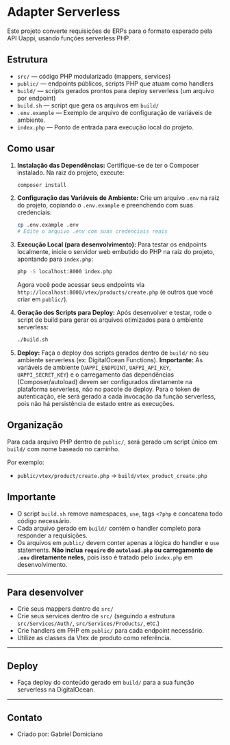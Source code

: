 # Adapter Serverless

Este projeto converte requisições de ERPs para o formato esperado pela API Uappi, usando funções serverless PHP.

## Estrutura

- `src/` — código PHP modularizado (mappers, services)
- `public/` — endpoints públicos, scripts PHP que atuam como handlers
- `build/` — scripts gerados prontos para deploy serverless (um arquivo por endpoint)
- `build.sh` — script que gera os arquivos em `build/`
- `.env.example` — Exemplo de arquivo de configuração de variáveis de ambiente.
- `index.php` — Ponto de entrada para execução local do projeto.

## Como usar

1.  **Instalação das Dependências:**
    Certifique-se de ter o Composer instalado. Na raiz do projeto, execute:
    ```bash
    composer install
    ```

2.  **Configuração das Variáveis de Ambiente:**
    Crie um arquivo `.env` na raiz do projeto, copiando o `.env.example` e preenchendo com suas credenciais:
    ```bash
    cp .env.example .env
    # Edite o arquivo .env com suas credenciais reais
    ```

3.  **Execução Local (para desenvolvimento):**
    Para testar os endpoints localmente, inicie o servidor web embutido do PHP na raiz do projeto, apontando para `index.php`:
    ```bash
    php -S localhost:8000 index.php
    ```
    Agora você pode acessar seus endpoints via `http://localhost:8000/vtex/products/create.php` (e outros que você criar em `public/`).

4.  **Geração dos Scripts para Deploy:**
    Após desenvolver e testar, rode o script de build para gerar os arquivos otimizados para o ambiente serverless:
    ```bash
    ./build.sh
    ```

5.  **Deploy:**
    Faça o deploy dos scripts gerados dentro de `build/` no seu ambiente serverless (ex: DigitalOcean Functions).
    **Importante:** As variáveis de ambiente (`UAPPI_ENDPOINT`, `UAPPI_API_KEY`, `UAPPI_SECRET_KEY`) e o carregamento das dependências (Composer/autoload) devem ser configurados diretamente na plataforma serverless, não no pacote de deploy. Para o token de autenticação, ele será gerado a cada invocação da função serverless, pois não há persistência de estado entre as execuções.

## Organização

Para cada arquivo PHP dentro de `public/`, será gerado um script único em `build/` com nome baseado no caminho.

Por exemplo:

- `public/vtex/product/create.php` → `build/vtex_product_create.php`

## Importante

- O script `build.sh` remove namespaces, `use`, tags `<?php` e concatena todo código necessário.
- Cada arquivo gerado em `build/` contém o handler completo para responder a requisições.
- Os arquivos em `public/` devem conter apenas a lógica do handler e `use` statements. **Não inclua `require` de `autoload.php` ou carregamento de `.env` diretamente neles**, pois isso é tratado pelo `index.php` em desenvolvimento.

---

## Para desenvolver

- Crie seus mappers dentro de `src/`
- Crie seus services dentro de `src/` (seguindo a estrutura `src/Services/Auth/`, `src/Services/Products/`, etc.)
- Crie handlers em PHP em `public/` para cada endpoint necessário.
- Utilize as classes da Vtex de produto como referência.

---

## Deploy

- Faça deploy do conteúdo gerado em `build/` para a sua função serverless na DigitalOcean.

---

## Contato
- Criado por: Gabriel Domiciano
